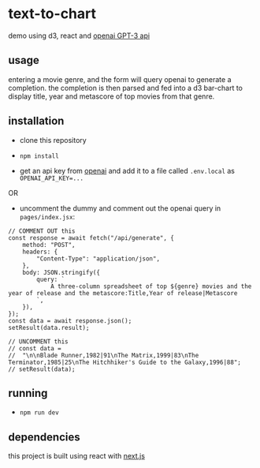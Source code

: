 # text-to-chart

demo using d3, react and [openai GPT-3 api](https://beta.openai.com/docs/models/gpt-3)

## usage

entering a movie genre, and the form will query openai to generate a completion. the completion is then parsed and fed into a d3 bar-chart to display title, year and metascore of top movies from that genre.

## installation

- clone this repository

- `npm install`

- get an api key from [openai](https://beta.openai.com/overview) and add it to a file called `.env.local` as `OPENAI_API_KEY=...`

OR

- uncomment the dummy and comment out the openai query in `pages/index.jsx`:

```
// COMMENT OUT this
const response = await fetch("/api/generate", {
    method: "POST",
    headers: {
        "Content-Type": "application/json",
    },
    body: JSON.stringify({
        query: `
            A three-column spreadsheet of top ${genre} movies and the year of release and the metascore:Title,Year of release|Metascore
        `,
    }),
});
const data = await response.json();
setResult(data.result);

// UNCOMMENT this
// const data =
// 	"\n\nBlade Runner,1982|91\nThe Matrix,1999|83\nThe Terminator,1985|25\nThe Hitchhiker's Guide to the Galaxy,1996|88";
// setResult(data);
```

## running

- `npm run dev`

## dependencies

this project is built using react with [next.js](https://github.com/vercel/next.js/)
